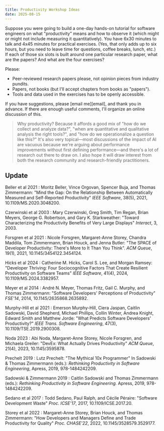 ```yaml
---
title: Productivity Workshop Ideas
date: 2025-08-15
---
```


Suppose you were going to build a one-day hands-on tutorial for software engineers
on what "productivity" means and how to observe it
(which might or might not include measuring it quantitatively).
You have 6x30 minutes to talk and 4x45 minutes for practical exercises.
(Yes, that only adds up to six hours, but you need to leave time for questions, coffee breaks, lunch, etc.)
If each of those six slots is built around one particular research paper,
what are the papers?
And what are the four exercises?

Please:

-   Peer-reviewed research papers please, not opinion pieces from industry pundits.
-   Papers, not books (but I'll accept chapters from books as "papers").
-   Tools and data used in the exercises has to be openly accessible.

If you have suggestions, please [email me][email], and thank you in advance.
If there are enough useful comments, I'll organize an online discussion of this.

> Why productivity?
> Because it affords a good mix of "how do we collect and analyze data?",
> "when are quantitative and qualitative analysis the right tools?",
> and "how do we operationalize a question like this?"
> It's also very topical—most discussions of the impact of AI are vacuous
> because we're arguing about performance improvements without first defining
> performance—and there's a lot of research out there to draw on.
> I also hope it will draw interest from both the research community
> and research-friendly practitioners.

## Update

<span id="Beller2021">Beller et al 2021</span>
:   Moritz Beller, Vince Orgovan, Spencer Buja, and Thomas Zimmermann:
    "Mind the Gap: On the Relationship Between Automatically Measured and Self-Reported Productivity"
    *IEEE Software*,
    38(5),
    2021,
    10.1109/MS.2020.3048200.

<span id="Czerwinski2003">Czerwinski et al 2003</span>
:   Mary Czerwinski, Greg Smith, Tim Regan, Brian Meyers, George G. Robertson, and Gary K. Starkweather:
    "Toward Characterizing the Productivity Benefits of Very Large Displays"
    *Interact*,
    3,
    2003.

<span id="Forsgren2021">Forsgren et al 2021</span>
:   Nicole Forsgren, Margaret-Anne Storey, Chandra Maddila, Tom Zimmermann, Brian Houck, and Jenna Butler:
    "The SPACE of Developer Productivity: There's More to It Than You Think".
    *ACM Queue*,
    19(1),
    2021,
    10.1145/3454122.3454124.

<span id="Hicks2024">Hicks et al 2024</span>
:   Catherine M. Hicks, Carol S. Lee, and Morgan Ramsey:
    "Developer Thriving: Four Sociocognitive Factors That Create Resilient Productivity on Software Teams"
    *IEEE Software*,
    41(4),
    2024,
    10.1109/MS.2024.3382957.

<span id="Meyer2014">Meyer et al 2014</span>
:   André N. Meyer, Thomas Fritz, Gail C. Murphy, and Thomas Zimmermann:
    "Software Developers' Perceptions of Productivity"
    *FSE'14*,
    2014,
    10.1145/2635868.2635892.

<span id="MurphyHill2021">Murphy-Hill et al 2021</span>
:   Emerson Murphy-Hill, Ciera Jaspan, Caitlin Sadowski, David Shepherd, Michael Phillips, Collin Winter, Andrea Knight, Edward Smith and Matthew Jorde:
    "What Predicts Software Developers' Productivity?"
    *IEEE Trans. Software Engineering*,
    47(3),
    10.1109/TSE.2019.2900308.

<span id="Noda2023">Noda 2023</span>
:   Abi Noda, Margaret-Anne Storey, Nicole Forsgren, and Michaela Greiler:
    "DevEx: What Actually Drives Productivity"
    *ACM Queue*,
    21(4),
    2023,
    10.1145/3595878.

<span id="Prechelt2019">Prechelt 2019</span>
:   Lutz Prechelt:
    "The Mythical 10x Programmer"
    In Sadowski & Thomas Zimmermann (eds.):
    *Rethinking Productivity in Software Engineering*,
    Apress,
    2019,
    978-1484242209.

<span id="Sadowski2019">Sadowski & Zimmermann 2019</span>
:   Caitlin Sadowski and Thomas Zimmermann (eds.):
    *Rethinking Productivity in Software Engineering.*
    Apress,
    2019,
    978-1484242209.

<span id="Sedano2017">Sedano et al 2017</span>
:   Todd Sedano, Paul Ralph, and Cécile Péraire:
    "Software Development Waste"
    *Proc. ICSE'17*,
    2017,
    10.1109/ICSE.2017.20.

<span id="Storey2022">Storey et al 2022</span>
:   Margaret-Anne Storey, Brian Houck, and Thomas Zimmermann:
    "How Developers and Managers Define and Trade Productivity for Quality"
    *Proc. CHASE'22*,
    2022,
    10.1145/3528579.3529177.
